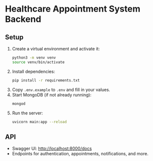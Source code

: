 # Healthcare Appointment System Backend

## Setup

1. Create a virtual environment and activate it:
   ```bash
   python3 -m venv venv
   source venv/bin/activate
   ```
2. Install dependencies:
   ```bash
   pip install -r requirements.txt
   ```
3. Copy `.env.example` to `.env` and fill in your values.
4. Start MongoDB (if not already running):
   ```bash
   mongod
   ```
5. Run the server:
   ```bash
   uvicorn main:app --reload
   ```

## API
- Swagger UI: [http://localhost:8000/docs](http://localhost:8000/docs)
- Endpoints for authentication, appointments, notifications, and more.